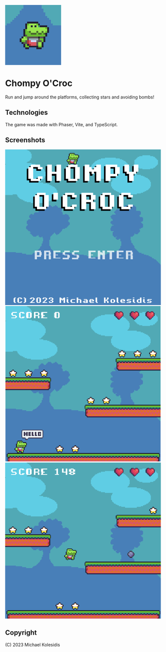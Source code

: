 ![Character](./screenshots/character.png)

# Chompy O'Croc

Run and jump around the platforms, collecting stars and avoiding bombs!

## Technologies

The game was made with Phaser, Vite, and TypeScript.

## Screenshots

![1](./screenshots/screenshot_1.png)
![2](./screenshots/screenshot_2.png)
![3](./screenshots/screenshot_3.png)

## Copyright

(C) 2023 Michael Kolesidis
